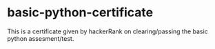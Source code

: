 # basic-python-certificate
This is a certificate given by hackerRank on clearing/passing the basic python assesment/test.
